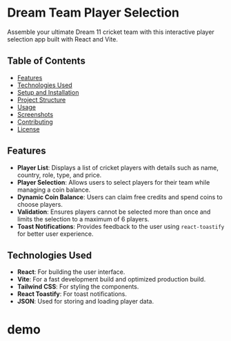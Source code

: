 # Dream Team Player Selection

Assemble your ultimate Dream 11 cricket team with this interactive player selection app built with React and Vite.

## Table of Contents
- [Features](#features)
- [Technologies Used](#technologies-used)
- [Setup and Installation](#setup-and-installation)
- [Project Structure](#project-structure)
- [Usage](#usage)
- [Screenshots](#screenshots)
- [Contributing](#contributing)
- [License](#license)

## Features
- **Player List**: Displays a list of cricket players with details such as name, country, role, type, and price.
- **Player Selection**: Allows users to select players for their team while managing a coin balance.
- **Dynamic Coin Balance**: Users can claim free credits and spend coins to choose players.
- **Validation**: Ensures players cannot be selected more than once and limits the selection to a maximum of 6 players.
- **Toast Notifications**: Provides feedback to the user using `react-toastify` for better user experience.

## Technologies Used
- **React**: For building the user interface.
- **Vite**: For a fast development build and optimized production build.
- **Tailwind CSS**: For styling the components.
- **React Toastify**: For toast notifications.
- **JSON**: Used for storing and loading player data.
# demo
